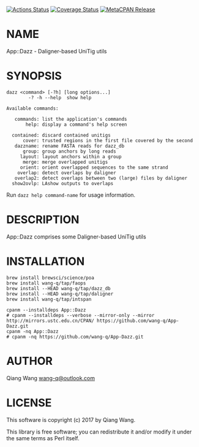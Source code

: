 [![Actions Status](https://github.com/wang-q/App-Dazz/actions/workflows/build.yml/badge.svg)](https://github.com/wang-q/App-Dazz/actions) [![Coverage Status](http://codecov.io/github/wang-q/App-Dazz/coverage.svg?branch=master)](https://codecov.io/github/wang-q/App-Dazz?branch=master) [![MetaCPAN Release](https://badge.fury.io/pl/App-Dazz.svg)](https://metacpan.org/release/App-Dazz)
# NAME

App::Dazz - Daligner-based UniTig utils

# SYNOPSIS

    dazz <command> [-?h] [long options...]
            -? -h --help  show help

    Available commands:

       commands: list the application's commands
           help: display a command's help screen

      contained: discard contained unitigs
          cover: trusted regions in the first file covered by the second
       dazzname: rename FASTA reads for dazz_db
          group: group anchors by long reads
         layout: layout anchors within a group
          merge: merge overlapped unitigs
         orient: orient overlapped sequences to the same strand
        overlap: detect overlaps by daligner
       overlap2: detect overlaps between two (large) files by daligner
      show2ovlp: LAshow outputs to overlaps

Run `dazz help command-name` for usage information.

# DESCRIPTION

App::Dazz comprises some Daligner-based UniTig utils

# INSTALLATION

    brew install brewsci/science/poa
    brew install wang-q/tap/faops
    brew install --HEAD wang-q/tap/dazz_db
    brew install --HEAD wang-q/tap/daligner
    brew install wang-q/tap/intspan

    cpanm --installdeps App::Dazz
    # cpanm --installdeps --verbose --mirror-only --mirror http://mirrors.ustc.edu.cn/CPAN/ https://github.com/wang-q/App-Dazz.git
    cpanm -nq App::Dazz
    # cpanm -nq https://github.com/wang-q/App-Dazz.git

# AUTHOR

Qiang Wang <wang-q@outlook.com>

# LICENSE

This software is copyright (c) 2017 by Qiang Wang.

This library is free software; you can redistribute it and/or modify
it under the same terms as Perl itself.
